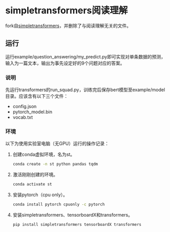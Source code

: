 # simpletransformers阅读理解
fork自[simpletransformers](https://github.com/ThilinaRajapakse/simpletransformers)，并删除了与阅读理解无关的文件。
## 运行
运行example/question_answering/my_predict.py即可实现对单条数据的预测，输入为一篇文本，输出为事先设定好的9个问题对应的答案。
### 说明
先运行transformers的run_squad.py，训练完后保存bert模型至example/model目录。应该含有以下三个文件：
- config.json
- pytorch_model.bin
- vocab.txt
### 环境
以下为使用实验室电脑（无GPU）运行的操作记录：
1. 创建conda虚拟环境，名为st。

   ```bash
   conda create -n st python pandas tqdm
   ```

2. 激活刚刚创建的环境。

   ```bash
   conda activate st
   ```

3. 安装pytorch（cpu only）。

   ```bash
   conda install pytorch cpuonly -c pytorch
   ```

4. 安装simpletransformers、tensorboardX和transformers。

   ```bash
   pip install simpletransformers tensorboardX transformers
   ```